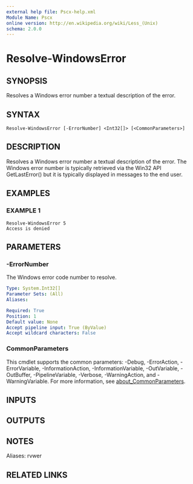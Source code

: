 ```yaml
---
external help file: Pscx-help.xml
Module Name: Pscx
online version: http://en.wikipedia.org/wiki/Less_(Unix)
schema: 2.0.0
---
```


# Resolve-WindowsError

## SYNOPSIS
Resolves a Windows error number a textual description of the error.

## SYNTAX

```
Resolve-WindowsError [-ErrorNumber] <Int32[]> [<CommonParameters>]
```

## DESCRIPTION
Resolves a Windows error number a textual description of the error.
The Windows
error number is typically retrieved via the Win32 API GetLastError() but it is
typically displayed in messages to the end user.

## EXAMPLES

### EXAMPLE 1
```
Resolve-WindowsError 5
Access is denied
```

## PARAMETERS

### -ErrorNumber
The Windows error code number to resolve.

```yaml
Type: System.Int32[]
Parameter Sets: (All)
Aliases:

Required: True
Position: 1
Default value: None
Accept pipeline input: True (ByValue)
Accept wildcard characters: False
```

### CommonParameters
This cmdlet supports the common parameters: -Debug, -ErrorAction, -ErrorVariable, -InformationAction, -InformationVariable, -OutVariable, -OutBuffer, -PipelineVariable, -Verbose, -WarningAction, and -WarningVariable. For more information, see [about_CommonParameters](http://go.microsoft.com/fwlink/?LinkID=113216).

## INPUTS

## OUTPUTS

## NOTES
Aliases:  rvwer

## RELATED LINKS
